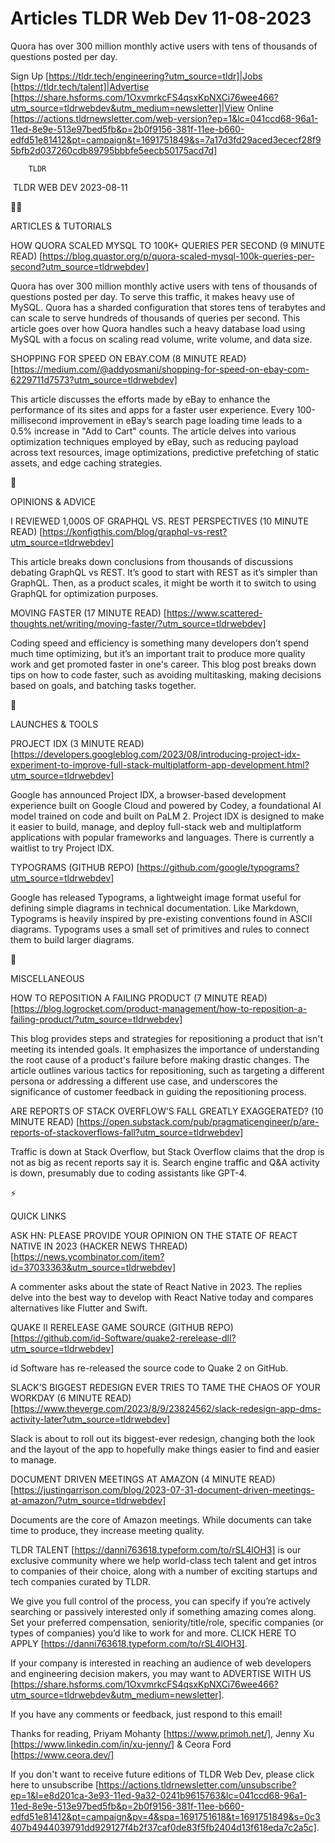 # Articles TLDR Web Dev 11-08-2023

Quora has over 300 million monthly active users with tens of thousands
of questions posted per day.  

Sign Up [https://tldr.tech/engineering?utm_source=tldr]|Jobs
[https://tldr.tech/talent]|Advertise
[https://share.hsforms.com/1OxvmrkcFS4qsxKpNXCi76wee466?utm_source=tldrwebdev&utm_medium=newsletter]|View
Online
[https://actions.tldrnewsletter.com/web-version?ep=1&lc=041ccd68-96a1-11ed-8e9e-513e97bed5fb&p=2b0f9156-381f-11ee-b660-edfd51e81412&pt=campaign&t=1691751849&s=7a17d3fd29aced3ececf28f95bfb2d037260cdb89795bbbfe5eecb50175acd7d]


		TLDR 

 TLDR WEB DEV 2023-08-11

🧑‍💻

ARTICLES & TUTORIALS

HOW QUORA SCALED MYSQL TO 100K+ QUERIES PER SECOND (9 MINUTE READ)
[https://blog.quastor.org/p/quora-scaled-mysql-100k-queries-per-second?utm_source=tldrwebdev]

Quora has over 300 million monthly active users with tens of thousands
of questions posted per day. To serve this traffic, it makes heavy use
of MySQL. Quora has a sharded configuration that stores tens of
terabytes and can scale to serve hundreds of thousands of queries per
second. This article goes over how Quora handles such a heavy database
load using MySQL with a focus on scaling read volume, write volume,
and data size.

SHOPPING FOR SPEED ON EBAY.COM (8 MINUTE READ)
[https://medium.com/@addyosmani/shopping-for-speed-on-ebay-com-6229711d7573?utm_source=tldrwebdev]

This article discusses the efforts made by eBay to enhance the
performance of its sites and apps for a faster user experience. Every
100-millisecond improvement in eBay’s search page loading time leads
to a 0.5% increase in "Add to Cart" counts. The article delves into
various optimization techniques employed by eBay, such as reducing
payload across text resources, image optimizations, predictive
prefetching of static assets, and edge caching strategies.

🧠

OPINIONS & ADVICE

I REVIEWED 1,000S OF GRAPHQL VS. REST PERSPECTIVES (10 MINUTE READ)
[https://konfigthis.com/blog/graphql-vs-rest?utm_source=tldrwebdev]

This article breaks down conclusions from thousands of discussions
debating GraphQL vs REST. It’s good to start with REST as it’s
simpler than GraphQL. Then, as a product scales, it might be worth it
to switch to using GraphQL for optimization purposes.

MOVING FASTER (17 MINUTE READ)
[https://www.scattered-thoughts.net/writing/moving-faster/?utm_source=tldrwebdev]

Coding speed and efficiency is something many developers don’t spend
much time optimizing, but it’s an important trait to produce more
quality work and get promoted faster in one's career. This blog post
breaks down tips on how to code faster, such as avoiding multitasking,
making decisions based on goals, and batching tasks together.

🚀

LAUNCHES & TOOLS

PROJECT IDX (3 MINUTE READ)
[https://developers.googleblog.com/2023/08/introducing-project-idx-experiment-to-improve-full-stack-multiplatform-app-development.html?utm_source=tldrwebdev]

Google has announced Project IDX, a browser-based development
experience built on Google Cloud and powered by Codey, a foundational
AI model trained on code and built on PaLM 2. Project IDX is designed
to make it easier to build, manage, and deploy full-stack web and
multiplatform applications with popular frameworks and languages.
There is currently a waitlist to try Project IDX.

TYPOGRAMS (GITHUB REPO)
[https://github.com/google/typograms?utm_source=tldrwebdev]

Google has released Typograms, a lightweight image format useful for
defining simple diagrams in technical documentation. Like Markdown,
Typograms is heavily inspired by pre-existing conventions found in
ASCII diagrams. Typograms uses a small set of primitives and rules to
connect them to build larger diagrams.

🎁

MISCELLANEOUS

HOW TO REPOSITION A FAILING PRODUCT (7 MINUTE READ)
[https://blog.logrocket.com/product-management/how-to-reposition-a-failing-product/?utm_source=tldrwebdev]

This blog provides steps and strategies for repositioning a product
that isn't meeting its intended goals. It emphasizes the importance of
understanding the root cause of a product's failure before making
drastic changes. The article outlines various tactics for
repositioning, such as targeting a different persona or addressing a
different use case, and underscores the significance of customer
feedback in guiding the repositioning process.

ARE REPORTS OF STACK OVERFLOW’S FALL GREATLY EXAGGERATED? (10 MINUTE
READ)
[https://open.substack.com/pub/pragmaticengineer/p/are-reports-of-stackoverflows-fall?utm_source=tldrwebdev]

Traffic is down at Stack Overflow, but Stack Overflow claims that the
drop is not as big as recent reports say it is. Search engine traffic
and Q&A activity is down, presumably due to coding assistants like
GPT-4.

⚡

QUICK LINKS

ASK HN: PLEASE PROVIDE YOUR OPINION ON THE STATE OF REACT NATIVE IN
2023 (HACKER NEWS THREAD)
[https://news.ycombinator.com/item?id=37033363&utm_source=tldrwebdev]

A commenter asks about the state of React Native in 2023. The replies
delve into the best way to develop with React Native today and
compares alternatives like Flutter and Swift.

QUAKE II RERELEASE GAME SOURCE (GITHUB REPO)
[https://github.com/id-Software/quake2-rerelease-dll?utm_source=tldrwebdev]

id Software has re-released the source code to Quake 2 on GitHub.

SLACK’S BIGGEST REDESIGN EVER TRIES TO TAME THE CHAOS OF YOUR
WORKDAY (6 MINUTE READ)
[https://www.theverge.com/2023/8/9/23824562/slack-redesign-app-dms-activity-later?utm_source=tldrwebdev]

Slack is about to roll out its biggest-ever redesign, changing both
the look and the layout of the app to hopefully make things easier to
find and easier to manage.

DOCUMENT DRIVEN MEETINGS AT AMAZON (4 MINUTE READ)
[https://justingarrison.com/blog/2023-07-31-document-driven-meetings-at-amazon/?utm_source=tldrwebdev]

Documents are the core of Amazon meetings. While documents can take
time to produce, they increase meeting quality.

TLDR TALENT [https://danni763618.typeform.com/to/rSL4lOH3] is our
exclusive community where we help world-class tech talent and get
intros to companies of their choice, along with a number of exciting
startups and tech companies curated by TLDR.

We give you full control of the process, you can specify if you’re
actively searching or passively interested only if something amazing
comes along. Set your preferred compensation, seniority/title/role,
specific companies (or types of companies) you’d like to work for
and more. CLICK HERE TO APPLY
[https://danni763618.typeform.com/to/rSL4lOH3].

If your company is interested in reaching an audience of web
developers and engineering decision makers, you may want to ADVERTISE
WITH US
[https://share.hsforms.com/1OxvmrkcFS4qsxKpNXCi76wee466?utm_source=tldrwebdev&utm_medium=newsletter].


If you have any comments or feedback, just respond to this email! 

Thanks for reading, 
Priyam Mohanty [https://www.primoh.net/], Jenny Xu
[https://www.linkedin.com/in/xu-jenny/] & Ceora Ford
[https://www.ceora.dev/] 

If you don't want to receive future editions of TLDR Web Dev, please
click here to unsubscribe
[https://actions.tldrnewsletter.com/unsubscribe?ep=1&l=e8d201ca-3e93-11ed-9a32-0241b9615763&lc=041ccd68-96a1-11ed-8e9e-513e97bed5fb&p=2b0f9156-381f-11ee-b660-edfd51e81412&pt=campaign&pv=4&spa=1691751618&t=1691751849&s=0c3407b4944039791dd929127f4b2f37caf0de83f5fb2404d13f618eda7c2a5c].